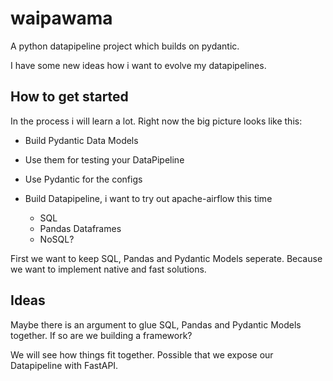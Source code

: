 # waipawama
A python datapipeline project which builds on pydantic.

I have some new ideas how i want to evolve my datapipelines.


## How to get started
In the process i will learn a lot.
Right now the big picture looks like this:

- Build Pydantic Data Models
- Use them for testing your DataPipeline
- Use Pydantic for the configs

- Build Datapipeline, i want to try out apache-airflow this time
  - SQL
  - Pandas Dataframes
  - NoSQL?

First we want to keep SQL, Pandas and Pydantic Models seperate. Because we want to implement native and fast solutions.


## Ideas
Maybe there is an argument to glue SQL, Pandas and Pydantic Models together. If so are we building a framework?

We will see how things fit together. Possible that we expose our Datapipeline with FastAPI.